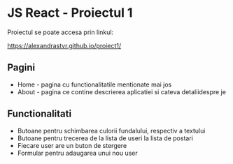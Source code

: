 # JS React - Proiectul 1

Proiectul se poate accesa prin linkul:

 https://alexandrastvr.github.io/proiect1/

 ## Pagini

 * Home - pagina cu functionalitatile mentionate mai jos 
 * About - pagina ce contine descrierea aplicatiei si cateva detaliidespre je


## Functionalitati

* Butoane pentru schimbarea culorii fundalului, respectiv a textului
* Butoane  pentru trecerea de la lista de useri la lista de postari
* Fiecare user are un buton de stergere
* Formular pentru adaugarea unui nou user

